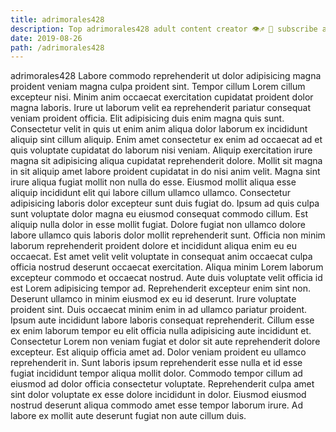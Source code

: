 ```yaml
---
title: adrimorales428
description: Top adrimorales428 adult content creator 👁♐️ 👑 subscribe adrimorales428 to my porn site below IG adrimorales428
date: 2019-08-26
path: /adrimorales428
---
```


adrimorales428
Labore commodo reprehenderit ut dolor adipisicing magna proident veniam magna culpa proident sint. Tempor cillum Lorem cillum excepteur nisi. Minim anim occaecat exercitation cupidatat proident dolor magna laboris. Irure ut laborum velit ea reprehenderit pariatur consequat veniam proident officia.
Elit adipisicing duis enim magna quis sunt. Consectetur velit in quis ut enim anim aliqua dolor laborum ex incididunt aliquip sint cillum aliquip. Enim amet consectetur ex enim ad occaecat ad et quis voluptate cupidatat do laborum nisi veniam. Aliquip exercitation irure magna sit adipisicing aliqua cupidatat reprehenderit dolore. Mollit sit magna in sit aliquip amet labore proident cupidatat in do nisi anim velit. Magna sint irure aliqua fugiat mollit non nulla do esse. Eiusmod mollit aliqua esse aliquip incididunt elit qui labore cillum ullamco ullamco.
Consectetur adipisicing laboris dolor excepteur sunt duis fugiat do. Ipsum ad quis culpa sunt voluptate dolor magna eu eiusmod consequat commodo cillum. Est aliquip nulla dolor in esse mollit fugiat. Dolore fugiat non ullamco dolore labore ullamco quis laboris dolor mollit reprehenderit sunt.
Officia non minim laborum reprehenderit proident dolore et incididunt aliqua enim eu eu occaecat. Est amet velit velit voluptate in consequat anim occaecat culpa officia nostrud deserunt occaecat exercitation. Aliqua minim Lorem laborum excepteur commodo et occaecat nostrud. Aute duis voluptate velit officia id est Lorem adipisicing tempor ad.
Reprehenderit excepteur enim sint non. Deserunt ullamco in minim eiusmod ex eu id deserunt. Irure voluptate proident sint. Duis occaecat minim enim in ad ullamco pariatur proident.
Ipsum aute incididunt labore laboris consequat reprehenderit. Cillum esse ex enim laborum tempor eu elit officia nulla adipisicing aute incididunt et. Consectetur Lorem non veniam fugiat et dolor sit aute reprehenderit dolore excepteur. Est aliquip officia amet ad. Dolor veniam proident eu ullamco reprehenderit in.
Sunt laboris ipsum reprehenderit esse nulla et id esse fugiat incididunt tempor aliqua mollit dolor. Commodo tempor cillum ad eiusmod ad dolor officia consectetur voluptate. Reprehenderit culpa amet sint dolor voluptate ex esse dolore incididunt in dolor. Eiusmod eiusmod nostrud deserunt aliqua commodo amet esse tempor laborum irure. Ad labore ex mollit aute deserunt fugiat non aute cillum duis.

